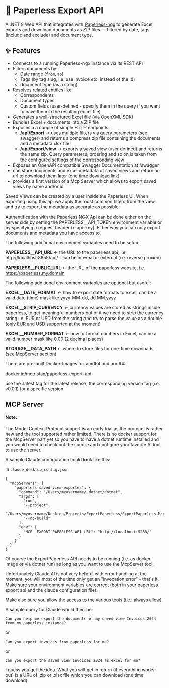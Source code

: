 # 📄 Paperless Export API

A .NET 8 Web API that integrates with [Paperless-ngx](https://github.com/paperless-ngx/paperless-ngx) to generate Excel exports and download documents as ZIP files — filtered by date, tags (include and exclude) and document type.

## ✨ Features

- Connects to a running Paperless-ngx instance via its REST API
- Filters documents by:
  - Date range (`from`, `to`)
  - Tags (by tag slug, i.e. use Invoice etc. instead of the Id)
  - document type (as a string)
- Resolves related entities like:
  - Correspondents
  - Document types
  - Custom fields (user-defined - specify them in the query if you want to have them in the resulting excel file)
- Generates a well-structured Excel file (via OpenXML SDK)
- Bundles Excel + documents into a ZIP file
- Exposes a a couple of simple HTTP endpoints:
  - **/api/Export**       -> uses multiple filters via query parameters (see swagger) and returns a compress zip file containing the documents and a metadata.xlsx file
  - **/api/Export/view**  -> exports a saved view (user defined) and returns the same zip. Query parameters, ordering and so on is taken from the configured settings of the corresponding view
- Exposes an OpenAPI compatible Swagger Documentation at /swagger
- can store documents and excel metadata of saved views and return an url to download them later (one time download link)
- provides a first version of a Mcp Server which allows to export saved views by name and/or id

Saved Views can be created by a user inside the Paperless UI. When exporting using this api we apply the most common filters from the view and try to export the metadata as accurate as possible.

Authentification with the Paperless NGX Api can be done either on the server side by setting the PAPERLESS__API_TOKEN environment variable or by specifying a request header (x-api-key). Either way you can only export documents and metadata you have access to.

The following additional environment variables need to be setup:

**PAPERLESS__API_URL** <- the URL to the paperless api, i.e. http://localhost:8855/api/ - can be internal or external (i.e. reverse proxied)

**PAPERLESS__PUBLIC_URL** <- the URL of the paperless website, i.e. https://paperless.my.domain

The following additional environment variables are optional but useful:

**EXCEL__DATE_FORMAT** <- how to export date formats to excel, can be a valid date (time) mask like yyyy-MM-dd, dd.MM.yyyy

**EXCEL__STRIP_CURRENCY** <- currency values are stored as strings inside paperless, to get meaningful numbers out of it we need to strip the currency string i.e. EUR or USD from the string and try to parse the value as a double (only EUR and USD supported at the moment)

**EXCEL__NUMBER_FORMAT** <- how to format numbers in Excel, can be a valid number mask like 0.00 (2 decimal places)

**STORAGE__DATA_PATH** <- where to store files for one-time downloads (see McpServer section)

There are pre-built Docker-Images for amd64 and arm64:

docker.io/mctristan/paperless-export-api

use the :latest tag for the latest release, the corresponding version tag (i.e. v0.0.1) for a specific version.

## MCP Server

#### Note: 
The Model Context Protocol support is an early trial as the protocol is rather new and the tool supported rather limited.
There is no docker support for the McpServer part yet so you have to have a dotnet runtime installed and you would need to check out the source and configure your favorite Ai tool to use the server.

A sample Claude configuration could look like this:

in `claude_desktop_config.json`
```
{
  "mcpServers": {
    "paperless-saved-view-exporter": {
      "command": "/Users/myusername/.dotnet/dotnet",
      "args": [
        "run",
        "--project",
        "/Users/myusername/Desktop/Projects/ExportPaperless/ExportPaperless.McpServer",
        "--no-build"
      ],      
      "env": {        
        "MCP__EXPORT_PAPERLESS_API_URL": "http://localhost:5288/"
      }
    }
  }
}
```

Of course the ExportPaperless API needs to be running (i.e. as docker image or via dotnet run) as long as you want to use the McpServer tool.

Unfortunately Claude AI is not very helpful with error handling at the moment, you will most of the time only get an "invocation error" - that's it.
Make sure your environment variables are correct (both in your paperless export api and the claude configuration file).

Make also sure you allow the access to the various tools (i.e.: always allow).

A sample query for Claude would then be:

```
Can you help me export the documents of my saved view Invoices 2024 from my paperless instance?
```

or

```
Can you export invoices from paperless for me?
```

or

```
Can you export the saved view Invoices 2024 as excel for me?
```

I guess you get the idea. What you will get in return (if everything works out) is a URL of .zip or .xlsx file which you can download (one time download).